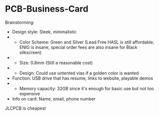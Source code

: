 # PCB-Business-Card

Brainstorming:

* Design style: Sleek, minimalistic
* * Color Scheme: Green and Silver (Lead Free HASL is still affordable, ENIG is insane, special order fees are also insane for Black silkscreen)
* * Size: 0.8mm (Still a reasonable cost)
* * Design: Could use untented vias if a golden color is wanted
* Function: USB drive that has resume, links to website, playable demos
* * Memory capacity: 32GB since it's enough for basic use but not too expensive
* Info on card: Name, email, phone number

JLCPCB is cheapest